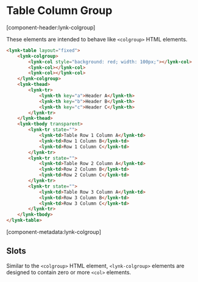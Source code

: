 # Table Column Group

[component-header:lynk-colgroup]

These elements are intended to behave like `<colgroup>` HTML elements.

```html preview
<lynk-table layout="fixed">
    <lynk-colgroup>
        <lynk-col style="background: red; width: 100px;"></lynk-col>
        <lynk-col></lynk-col>
        <lynk-col></lynk-col>
    </lynk-colgroup>
    <lynk-thead>
        <lynk-tr>
            <lynk-th key="a">Header A</lynk-th>
            <lynk-th key="b">Header B</lynk-th>
            <lynk-th key="c">Header C</lynk-th>
        </lynk-tr>
    </lynk-thead>
    <lynk-tbody transparent>
        <lynk-tr state="">
            <lynk-td>Table Row 1 Column A</lynk-td>
            <lynk-td>Row 1 Column B</lynk-td>
            <lynk-td>Row 1 Column C</lynk-td>
        </lynk-tr>
        <lynk-tr state="">
            <lynk-td>Table Row 2 Column A</lynk-td>
            <lynk-td>Row 2 Column B</lynk-td>
            <lynk-td>Row 2 Column C</lynk-td>
        </lynk-tr>
        <lynk-tr state="">
            <lynk-td>Table Row 3 Column A</lynk-td>
            <lynk-td>Row 3 Column B</lynk-td>
            <lynk-td>Row 3 Column C</lynk-td>
        </lynk-tr>
    </lynk-tbody>
</lynk-table>
````

[component-metadata:lynk-colgroup]

## Slots

Similar to the `<colgroup>` HTML element, `<lynk-colgroup>` elements are designed to contain zero or more `<col>` elements.